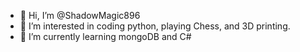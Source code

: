 - 👋 Hi, I’m @ShadowMagic896
- 👀 I’m interested in coding python, playing Chess, and 3D printing.
- 🌱 I’m currently learning mongoDB and C#

<!---
ShadowMagic896/ShadowMagic896 is a ✨ special ✨ repository because its `README.md` (this file) appears on your GitHub profile.
You can click the Preview link to take a look at your changes.
--->
